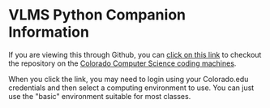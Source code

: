 # VLMS Python Companion Information

If you are viewing this through Github, you can [click on this link](https://coding.csel.io/hub/user-redirect/git-pull?repo=https%3A%2F%2Fgithub.com%2Fcu-csci-2820-linear-algebra%2FVMLS-Python-Companion&urlpath=lab%2Ftree%2FVMLS-Python-Companion%2FIntro.ipynb&branch=master) to checkout the repository on the [Colorado Computer Science coding machines](https://coding.csel.io).

When you click the link, you may need to login using your Colorado.edu credentials and then select a computing environment to use. You can just use the "basic" environment suitable for most classes.
